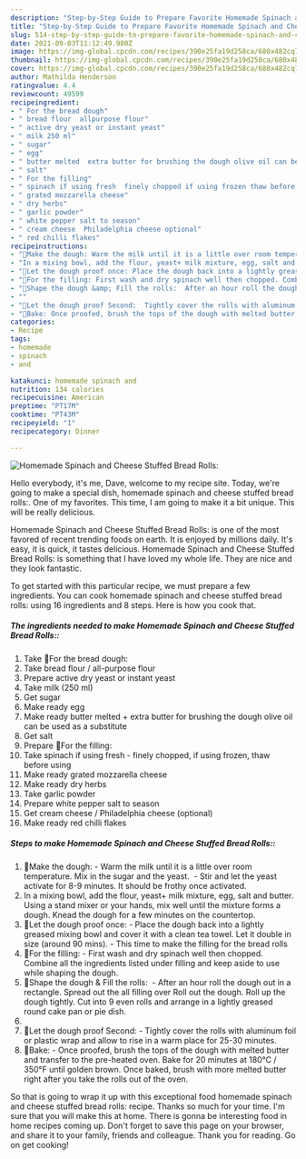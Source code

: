 ```yaml
---
description: "Step-by-Step Guide to Prepare Favorite Homemade Spinach and Cheese Stuffed Bread Rolls:"
title: "Step-by-Step Guide to Prepare Favorite Homemade Spinach and Cheese Stuffed Bread Rolls:"
slug: 514-step-by-step-guide-to-prepare-favorite-homemade-spinach-and-cheese-stuffed-bread-rolls
date: 2021-09-03T11:12:49.980Z
image: https://img-global.cpcdn.com/recipes/390e25fa19d258ca/680x482cq70/homemade-spinach-and-cheese-stuffed-bread-rolls-recipe-main-photo.jpg
thumbnail: https://img-global.cpcdn.com/recipes/390e25fa19d258ca/680x482cq70/homemade-spinach-and-cheese-stuffed-bread-rolls-recipe-main-photo.jpg
cover: https://img-global.cpcdn.com/recipes/390e25fa19d258ca/680x482cq70/homemade-spinach-and-cheese-stuffed-bread-rolls-recipe-main-photo.jpg
author: Mathilda Henderson
ratingvalue: 4.4
reviewcount: 49599
recipeingredient:
- " For the bread dough"
- " bread flour  allpurpose flour"
- " active dry yeast or instant yeast"
- " milk 250 ml"
- " sugar"
- " egg"
- " butter melted  extra butter for brushing the dough olive oil can be used as a substitute"
- " salt"
- " For the filling"
- " spinach if using fresh  finely chopped if using frozen thaw before using"
- " grated mozzarella cheese"
- " dry herbs"
- " garlic powder"
- " white pepper salt to season"
- " cream cheese  Philadelphia cheese optional"
- " red chilli flakes"
recipeinstructions:
- "🌻Make the dough: Warm the milk until it is a little over room temperature. Mix in the sugar and the yeast.  Stir and let the yeast activate for 8-9 minutes. It should be frothy once activated."
- "In a mixing bowl, add the flour, yeast+ milk mixture, egg, salt and butter. Using a stand mixer or your hands, mix well until the mixture forms a dough. Knead the dough for a few minutes on the countertop."
- "🌻Let the dough proof once: Place the dough back into a lightly greased mixing bowl and cover it with a clean tea towel. Let it double in size (around 90 mins).  This time to make the filling for the bread rolls"
- "🌻For the filling: First wash and dry spinach well then chopped. Combine all the ingredients listed under filling and keep aside to use while shaping the dough."
- "🌻Shape the dough &amp; Fill the rolls:  After an hour roll the dough out in a rectangle. Spread out the all filling over Roll out the dough. Roll up the dough tightly. Cut into 9 even rolls and arrange in a lightly greased round cake pan or pie dish."
- ""
- "🌻Let the dough proof Second:  Tightly cover the rolls with aluminum foil or plastic wrap and allow to rise in a warm place for 25-30 minutes."
- "🌻Bake: Once proofed, brush the tops of the dough with melted butter and transfer to the pre-heated oven. Bake for 20 minutes at 180°C / 350°F until golden brown. Once baked, brush with more melted butter right after you take the rolls out of the oven."
categories:
- Recipe
tags:
- homemade
- spinach
- and

katakunci: homemade spinach and 
nutrition: 134 calories
recipecuisine: American
preptime: "PT17M"
cooktime: "PT43M"
recipeyield: "1"
recipecategory: Dinner

---
```



![Homemade Spinach and Cheese Stuffed Bread Rolls:](https://img-global.cpcdn.com/recipes/390e25fa19d258ca/680x482cq70/homemade-spinach-and-cheese-stuffed-bread-rolls-recipe-main-photo.jpg)

Hello everybody, it's me, Dave, welcome to my recipe site. Today, we're going to make a special dish, homemade spinach and cheese stuffed bread rolls:. One of my favorites. This time, I am going to make it a bit unique. This will be really delicious.



Homemade Spinach and Cheese Stuffed Bread Rolls: is one of the most favored of recent trending foods on earth. It is enjoyed by millions daily. It's easy, it is quick, it tastes delicious. Homemade Spinach and Cheese Stuffed Bread Rolls: is something that I have loved my whole life. They are nice and they look fantastic.


To get started with this particular recipe, we must prepare a few ingredients. You can cook homemade spinach and cheese stuffed bread rolls: using 16 ingredients and 8 steps. Here is how you cook that.

<!--inarticleads1-->

##### The ingredients needed to make Homemade Spinach and Cheese Stuffed Bread Rolls::

1. Take  🌻For the bread dough:
1. Take  bread flour / all-purpose flour
1. Prepare  active dry yeast or instant yeast
1. Take  milk (250 ml)
1. Get  sugar
1. Make ready  egg
1. Make ready  butter melted + extra butter for brushing the dough olive oil can be used as a substitute
1. Get  salt
1. Prepare  🌻For the filling:
1. Take  spinach if using fresh - finely chopped, if using frozen, thaw before using
1. Make ready  grated mozzarella cheese
1. Make ready  dry herbs
1. Take  garlic powder
1. Prepare  white pepper salt to season
1. Get  cream cheese / Philadelphia cheese (optional)
1. Make ready  red chilli flakes




<!--inarticleads2-->

##### Steps to make Homemade Spinach and Cheese Stuffed Bread Rolls::

1. 🌻Make the dough: - Warm the milk until it is a little over room temperature. Mix in the sugar and the yeast.  - Stir and let the yeast activate for 8-9 minutes. It should be frothy once activated.
1. In a mixing bowl, add the flour, yeast+ milk mixture, egg, salt and butter. Using a stand mixer or your hands, mix well until the mixture forms a dough. Knead the dough for a few minutes on the countertop.
1. 🌻Let the dough proof once: - Place the dough back into a lightly greased mixing bowl and cover it with a clean tea towel. Let it double in size (around 90 mins).  - This time to make the filling for the bread rolls
1. 🌻For the filling: - First wash and dry spinach well then chopped. Combine all the ingredients listed under filling and keep aside to use while shaping the dough.
1. 🌻Shape the dough &amp; Fill the rolls:  - After an hour roll the dough out in a rectangle. Spread out the all filling over Roll out the dough. Roll up the dough tightly. Cut into 9 even rolls and arrange in a lightly greased round cake pan or pie dish.
1. 
1. 🌻Let the dough proof Second:  - Tightly cover the rolls with aluminum foil or plastic wrap and allow to rise in a warm place for 25-30 minutes.
1. 🌻Bake: - Once proofed, brush the tops of the dough with melted butter and transfer to the pre-heated oven. Bake for 20 minutes at 180°C / 350°F until golden brown. Once baked, brush with more melted butter right after you take the rolls out of the oven.




So that is going to wrap it up with this exceptional food homemade spinach and cheese stuffed bread rolls: recipe. Thanks so much for your time. I'm sure that you will make this at home. There is gonna be interesting food in home recipes coming up. Don't forget to save this page on your browser, and share it to your family, friends and colleague. Thank you for reading. Go on get cooking!
